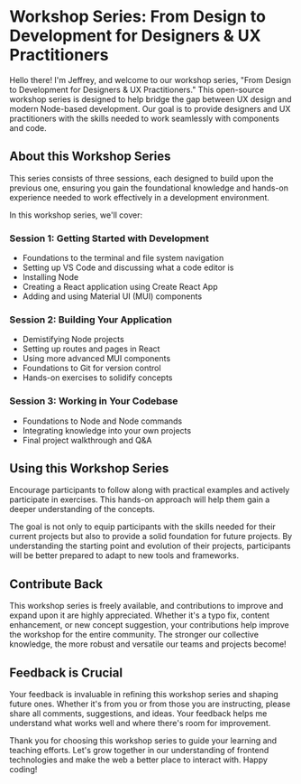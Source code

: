# Workshop Series: From Design to Development for Designers & UX Practitioners

Hello there! I'm Jeffrey, and welcome to our workshop series, "From Design to Development for Designers & UX Practitioners." This open-source workshop series is designed to help bridge the gap between UX design and modern Node-based development. Our goal is to provide designers and UX practitioners with the skills needed to work seamlessly with components and code.

## About this Workshop Series

This series consists of three sessions, each designed to build upon the previous one, ensuring you gain the foundational knowledge and hands-on experience needed to work effectively in a development environment.

In this workshop series, we'll cover:

### Session 1: Getting Started with Development

- Foundations to the terminal and file system navigation
- Setting up VS Code and discussing what a code editor is
- Installing Node
- Creating a React application using Create React App
- Adding and using Material UI (MUI) components

### Session 2: Building Your Application

- Demistifying Node projects
- Setting up routes and pages in React
- Using more advanced MUI components
- Foundations to Git for version control
- Hands-on exercises to solidify concepts

### Session 3: Working in Your Codebase

- Foundations to Node and Node commands
- Integrating knowledge into your own projects
- Final project walkthrough and Q&A

## Using this Workshop Series

Encourage participants to follow along with practical examples and actively participate in exercises. This hands-on approach will help them gain a deeper understanding of the concepts.

The goal is not only to equip participants with the skills needed for their current projects but also to provide a solid foundation for future projects. By understanding the starting point and evolution of their projects, participants will be better prepared to adapt to new tools and frameworks.

## Contribute Back

This workshop series is freely available, and contributions to improve and expand upon it are highly appreciated. Whether it's a typo fix, content enhancement, or new concept suggestion, your contributions help improve the workshop for the entire community. The stronger our collective knowledge, the more robust and versatile our teams and projects become!

## Feedback is Crucial

Your feedback is invaluable in refining this workshop series and shaping future ones. Whether it's from you or from those you are instructing, please share all comments, suggestions, and ideas. Your feedback helps me understand what works well and where there's room for improvement.

Thank you for choosing this workshop series to guide your learning and teaching efforts. Let's grow together in our understanding of frontend technologies and make the web a better place to interact with. Happy coding!
